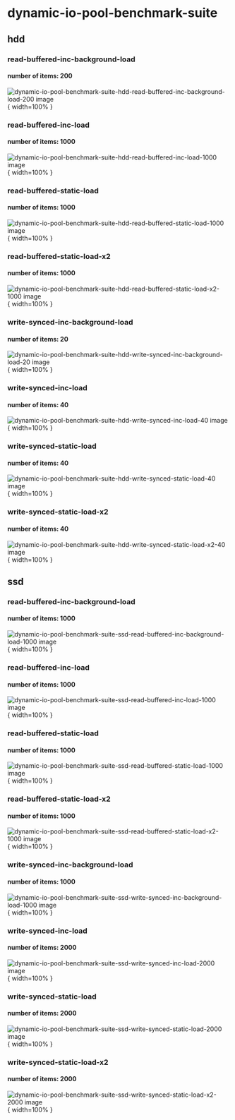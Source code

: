 # dynamic-io-pool-benchmark-suite
## hdd
### read-buffered-inc-background-load
#### number of items: 200
![dynamic-io-pool-benchmark-suite-hdd-read-buffered-inc-background-load-200 image](figures/dynamic-io-pool-benchmark-suite-hdd-read-buffered-inc-background-load-200.png){ width=100% }

### read-buffered-inc-load
#### number of items: 1000
![dynamic-io-pool-benchmark-suite-hdd-read-buffered-inc-load-1000 image](figures/dynamic-io-pool-benchmark-suite-hdd-read-buffered-inc-load-1000.png){ width=100% }

### read-buffered-static-load
#### number of items: 1000
![dynamic-io-pool-benchmark-suite-hdd-read-buffered-static-load-1000 image](figures/dynamic-io-pool-benchmark-suite-hdd-read-buffered-static-load-1000.png){ width=100% }

### read-buffered-static-load-x2
#### number of items: 1000
![dynamic-io-pool-benchmark-suite-hdd-read-buffered-static-load-x2-1000 image](figures/dynamic-io-pool-benchmark-suite-hdd-read-buffered-static-load-x2-1000.png){ width=100% }

### write-synced-inc-background-load
#### number of items: 20
![dynamic-io-pool-benchmark-suite-hdd-write-synced-inc-background-load-20 image](figures/dynamic-io-pool-benchmark-suite-hdd-write-synced-inc-background-load-20.png){ width=100% }

### write-synced-inc-load
#### number of items: 40
![dynamic-io-pool-benchmark-suite-hdd-write-synced-inc-load-40 image](figures/dynamic-io-pool-benchmark-suite-hdd-write-synced-inc-load-40.png){ width=100% }

### write-synced-static-load
#### number of items: 40
![dynamic-io-pool-benchmark-suite-hdd-write-synced-static-load-40 image](figures/dynamic-io-pool-benchmark-suite-hdd-write-synced-static-load-40.png){ width=100% }

### write-synced-static-load-x2
#### number of items: 40
![dynamic-io-pool-benchmark-suite-hdd-write-synced-static-load-x2-40 image](figures/dynamic-io-pool-benchmark-suite-hdd-write-synced-static-load-x2-40.png){ width=100% }

## ssd
### read-buffered-inc-background-load
#### number of items: 1000
![dynamic-io-pool-benchmark-suite-ssd-read-buffered-inc-background-load-1000 image](figures/dynamic-io-pool-benchmark-suite-ssd-read-buffered-inc-background-load-1000.png){ width=100% }

### read-buffered-inc-load
#### number of items: 1000
![dynamic-io-pool-benchmark-suite-ssd-read-buffered-inc-load-1000 image](figures/dynamic-io-pool-benchmark-suite-ssd-read-buffered-inc-load-1000.png){ width=100% }

### read-buffered-static-load
#### number of items: 1000
![dynamic-io-pool-benchmark-suite-ssd-read-buffered-static-load-1000 image](figures/dynamic-io-pool-benchmark-suite-ssd-read-buffered-static-load-1000.png){ width=100% }

### read-buffered-static-load-x2
#### number of items: 1000
![dynamic-io-pool-benchmark-suite-ssd-read-buffered-static-load-x2-1000 image](figures/dynamic-io-pool-benchmark-suite-ssd-read-buffered-static-load-x2-1000.png){ width=100% }

### write-synced-inc-background-load
#### number of items: 1000
![dynamic-io-pool-benchmark-suite-ssd-write-synced-inc-background-load-1000 image](figures/dynamic-io-pool-benchmark-suite-ssd-write-synced-inc-background-load-1000.png){ width=100% }

### write-synced-inc-load
#### number of items: 2000
![dynamic-io-pool-benchmark-suite-ssd-write-synced-inc-load-2000 image](figures/dynamic-io-pool-benchmark-suite-ssd-write-synced-inc-load-2000.png){ width=100% }

### write-synced-static-load
#### number of items: 2000
![dynamic-io-pool-benchmark-suite-ssd-write-synced-static-load-2000 image](figures/dynamic-io-pool-benchmark-suite-ssd-write-synced-static-load-2000.png){ width=100% }

### write-synced-static-load-x2
#### number of items: 2000
![dynamic-io-pool-benchmark-suite-ssd-write-synced-static-load-x2-2000 image](figures/dynamic-io-pool-benchmark-suite-ssd-write-synced-static-load-x2-2000.png){ width=100% }

